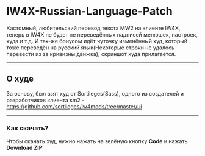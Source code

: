 # IW4X-Russian-Language-Patch
Кастомный, любительский перевод текста MW2 на клиенте IW4X, теперь в IW4X не будет не переведённых надписей менюшек, настроек, худа и т.д. И так-же бонусом идёт чуточку изменённый худ, который тоже переведён на русский язык(Некоторые строки не удалось перевести из за кривизны движка), скриншот худа прилагается.
____
## О худе
За основу, был взят худ от Sortileges(Sass), одного из создателей и разработчиков клиента sm2 - https://github.com/sortileges/iw4mods/tree/master/ui
____
### Как скачать?
Чтобы скачать худ, нужно нажать на зелёную кнопку **Code** и нажать **Download ZIP**
